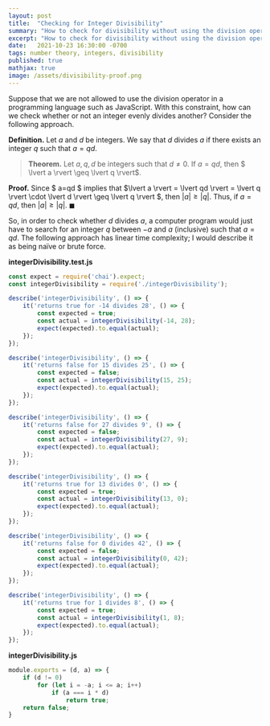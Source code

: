 ```yaml
---
layout: post
title:  "Checking for Integer Divisibility"
summary: "How to check for divisibility without using the division operator"
excerpt: "How to check for divisibility without using the division operator"
date:   2021-10-23 16:30:00 -0700
tags: number theory, integers, divisibility
published: true
mathjax: true
image: /assets/divisibility-proof.png
---
```


Suppose that we are not allowed to use the division operator in a programming language such as JavaScript.  With this constraint, how can we check whether or not an integer evenly divides another?  Consider the following approach.

**Definition.**  Let $a$ and $d$ be integers.  We say that $d$ divides $a$ if there exists an integer $q$ such that $a=qd$.

> **Theorem.** Let $a, q, d$ be integers such that $d \neq 0$.  If $a = qd$, then $ \lvert a \rvert \geq \lvert q \rvert$.

**Proof.**  Since $ a=qd $ implies that $\lvert a \rvert = \lvert qd \rvert = \lvert q \rvert \cdot \lvert d \rvert \geq \lvert q \rvert $, then $\lvert a \rvert \geq \lvert q \rvert$.  Thus, if $a = qd$, then $\lvert a \rvert \geq \lvert q \rvert$. $\blacksquare$

So, in order to check whether $d$ divides $a$, a computer program would just have to search for an integer $q$ between $-a$ and $a$ (inclusive) such that $a = qd$.  The following approach has linear time complexity; I would describe it as being naïve or brute force.

**integerDivisibility.test.js**
```javascript
const expect = require('chai').expect;
const integerDivisibility = require('./integerDivisibility');

describe('integerDivisibility', () => {
    it('returns true for -14 divides 28', () => {
	    const expected = true;
        const actual = integerDivisibility(-14, 28);
        expect(expected).to.equal(actual);
    });
});

describe('integerDivisibility', () => {
    it('returns false for 15 divides 25', () => {
        const expected = false;
        const actual = integerDivisibility(15, 25);
        expect(expected).to.equal(actual);
    });
});

describe('integerDivisibility', () => {
    it('returns false for 27 divides 9', () => {
        const expected = false;
        const actual = integerDivisibility(27, 9);
        expect(expected).to.equal(actual);
    });
});

describe('integerDivisibility', () => {
    it('returns true for 13 divides 0', () => {
        const expected = true;
        const actual = integerDivisibility(13, 0);
        expect(expected).to.equal(actual);
    });
});

describe('integerDivisibility', () => {
    it('returns false for 0 divides 42', () => {
        const expected = false;
        const actual = integerDivisibility(0, 42);
        expect(expected).to.equal(actual);
    });
});

describe('integerDivisibility', () => {
    it('returns true for 1 divides 8', () => {
        const expected = true;
        const actual = integerDivisibility(1, 8);
        expect(expected).to.equal(actual);
    });
});
```

**integerDivisibility.js**
```javascript
module.exports = (d, a) => {
    if (d != 0)
        for (let i = -a; i <= a; i++)
            if (a === i * d)
                return true;
    return false;
}
```